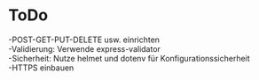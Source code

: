 <h1>ToDo</h1>
-POST-GET-PUT-DELETE usw. einrichten <br>
-Validierung: Verwende express-validator <br> 
-Sicherheit: Nutze helmet und dotenv für Konfigurationssicherheit <br>
-HTTPS einbauen
